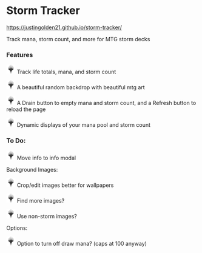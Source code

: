 # Storm Tracker

https://justingolden21.github.io/storm-tracker/

Track mana, storm count, and more for MTG storm decks

### Features

<img src="img/planeswalker-black.png" width="24px"> Track life totals, mana, and storm count

<img src="img/planeswalker-black.png" width="24px"> A beautiful random backdrop with beautiful mtg art

<img src="img/planeswalker-black.png" width="24px"> A Drain button to empty mana and storm count, and a Refresh button to reload the page

<img src="img/planeswalker-black.png" width="24px"> Dynamic displays of your mana pool and storm count

### To Do:

<img src="img/planeswalker-black.png" width="24px"> Move info to info modal

Background Images:

<img src="img/planeswalker-black.png" width="24px"> Crop/edit images better for wallpapers

<img src="img/planeswalker-black.png" width="24px"> Find more images?

<img src="img/planeswalker-black.png" width="24px"> Use non-storm images?

Options:

<img src="img/planeswalker-black.png" width="24px"> Option to turn off draw mana? (caps at 100 anyway)
